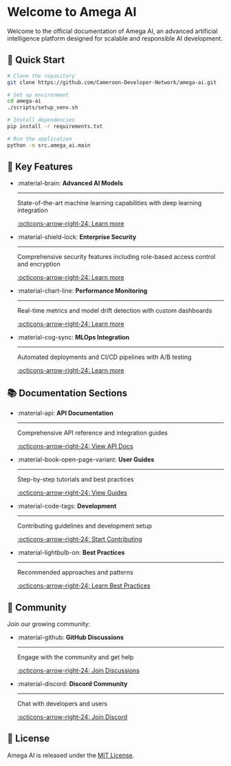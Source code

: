 # Welcome to Amega AI

Welcome to the official documentation of Amega AI, an advanced artificial intelligence platform designed for scalable and responsible AI development.

## 🚀 Quick Start

```bash
# Clone the repository
git clone https://github.com/Cameroon-Developer-Network/amega-ai.git

# Set up environment
cd amega-ai
./scripts/setup_venv.sh

# Install dependencies
pip install -r requirements.txt

# Run the application
python -m src.amega_ai.main
```

## 🎯 Key Features

<div class="grid cards" markdown>

-   :material-brain: __Advanced AI Models__

    ---

    State-of-the-art machine learning capabilities with deep learning integration
    
    [:octicons-arrow-right-24: Learn more](guides/ai-models.md)

-   :material-shield-lock: __Enterprise Security__

    ---

    Comprehensive security features including role-based access control and encryption
    
    [:octicons-arrow-right-24: Learn more](guides/security.md)

-   :material-chart-line: __Performance Monitoring__

    ---

    Real-time metrics and model drift detection with custom dashboards
    
    [:octicons-arrow-right-24: Learn more](guides/monitoring.md)

-   :material-cog-sync: __MLOps Integration__

    ---

    Automated deployments and CI/CD pipelines with A/B testing
    
    [:octicons-arrow-right-24: Learn more](guides/mlops.md)

</div>

## 📚 Documentation Sections

<div class="grid cards" markdown>

-   :material-api: __API Documentation__

    ---

    Comprehensive API reference and integration guides
    
    [:octicons-arrow-right-24: View API Docs](api/index.md)

-   :material-book-open-page-variant: __User Guides__

    ---

    Step-by-step tutorials and best practices
    
    [:octicons-arrow-right-24: View Guides](guides/getting-started.md)

-   :material-code-tags: __Development__

    ---

    Contributing guidelines and development setup
    
    [:octicons-arrow-right-24: Start Contributing](development/contributing.md)

-   :material-lightbulb-on: __Best Practices__

    ---

    Recommended approaches and patterns
    
    [:octicons-arrow-right-24: Learn Best Practices](guides/best-practices.md)

</div>

## 🤝 Community

Join our growing community:

<div class="grid cards" markdown>

-   :material-github: __GitHub Discussions__

    ---

    Engage with the community and get help
    
    [:octicons-arrow-right-24: Join Discussions](https://github.com/Cameroon-Developer-Network/amega-ai/discussions)

-   :material-discord: __Discord Community__

    ---

    Chat with developers and users
    
    [:octicons-arrow-right-24: Join Discord](https://discord.gg/amega-ai)

<!-- -   :material-twitter: __Twitter Updates__

    --- -->
<!-- 
    Stay updated with latest news
    
    [:octicons-arrow-right-24: Follow Us](https://twitter.com/amega_ai) -->

</div>

## 📄 License

Amega AI is released under the [MIT License](https://github.com/Cameroon-Developer-Network/amega-ai/blob/main/LICENSE). 